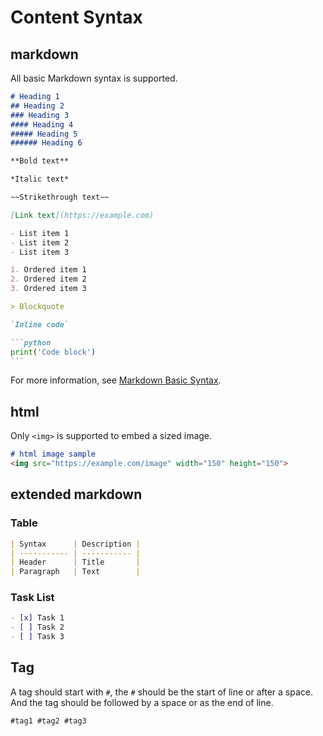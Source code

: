 # Content Syntax

## markdown

All basic Markdown syntax is supported. 

~~~markdown
# Heading 1
## Heading 2
### Heading 3
#### Heading 4
##### Heading 5
###### Heading 6

**Bold text**

*Italic text*

~~Strikethrough text~~

[Link text](https://example.com)

- List item 1
- List item 2
- List item 3

1. Ordered item 1
2. Ordered item 2
3. Ordered item 3

> Blockquote

`Inline code`

```python
print('Code block')
```

~~~

For more information, see 
[Markdown Basic Syntax](https://www.markdownguide.org/basic-syntax/).

## html

Only `<img>` is supported to embed a sized image.

```markdown
# html image sample
<img src="https://example.com/image" width="150" height="150">
```

## extended markdown

### Table

```markdown
| Syntax      | Description |
| ----------- | ----------- |
| Header      | Title       |
| Paragraph   | Text        |
```

### Task List

```markdown
- [x] Task 1
- [ ] Task 2
- [ ] Task 3
```

## Tag

A tag should start with `#`, the `#` should be the start of line or after a space.
And the tag should be followed by a space or as the end of line.

```markdown
#tag1 #tag2 #tag3
```